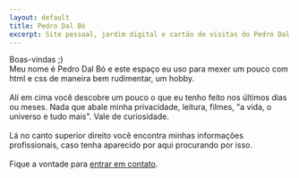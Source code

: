 ```yaml
---
layout: default
title: Pedro Dal Bó
excerpt: Site pessoal, jardim digital e cartão de visitas do Pedro Dal Bó.
---
```

<div id="saudacao">
    Boas-vindas ;)
</div>
<div id="descricao">
    Meu nome é Pedro Dal Bó e este espaço eu uso para mexer um pouco com html e css de maneira bem rudimentar, um hobby.<br><br>
    Alí em cima você descobre um pouco o que eu tenho feito nos últimos dias ou meses. Nada que abale minha privacidade, leitura, filmes, "a vida, o universo e tudo mais". Vale de curiosidade.<br><br>
    Lá no canto superior direito você encontra minhas informações profissionais, caso tenha aparecido por aqui procurando por isso.<br><br>
    Fique a vontade para <a href="mailto:pedro@dalbo.me" class="linkum" title="Onde falar comigo">entrar em contato</a>.
</div>